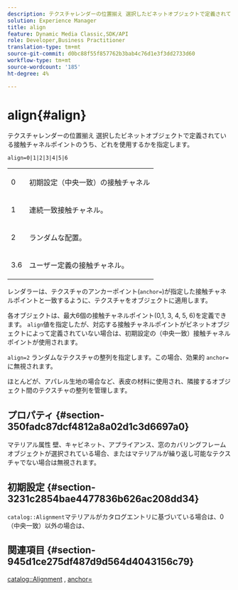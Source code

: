 ```yaml
---
description: テクスチャレンダーの位置揃え 選択したビネットオブジェクトで定義されている接触チャネルポイントのうち、どれを使用するかを指定します。
solution: Experience Manager
title: align
feature: Dynamic Media Classic,SDK/API
role: Developer,Business Practitioner
translation-type: tm+mt
source-git-commit: d0bc88f55f857762b3bab4c76d1e3f3dd2733d60
workflow-type: tm+mt
source-wordcount: '185'
ht-degree: 4%

---
```



# align{#align}

テクスチャレンダーの位置揃え 選択したビネットオブジェクトで定義されている接触チャネルポイントのうち、どれを使用するかを指定します。

`align=0|1|2|3|4|5|6`

<table id="simpletable_D15233999E35488EB2F933BD72798E2F"> 
 <tr class="strow"> 
  <td class="stentry"> <p>0 </p></td> 
  <td class="stentry"> <p>初期設定（中央一致）の接触チャネル </p></td> 
 </tr> 
 <tr class="strow"> 
  <td class="stentry"> <p>1 </p></td> 
  <td class="stentry"> <p>連続一致接触チャネル。 </p></td> 
 </tr> 
 <tr class="strow"> 
  <td class="stentry"> <p>2 </p></td> 
  <td class="stentry"> <p>ランダムな配置。 </p></td> 
 </tr> 
 <tr class="strow"> 
  <td class="stentry"> <p>3.6 </p></td> 
  <td class="stentry"> <p>ユーザー定義の接触チャネル。 </p></td> 
 </tr> 
</table>

レンダラーは、テクスチャのアンカーポイント(`anchor=`)が指定した接触チャネルポイントと一致するように、テクスチャをオブジェクトに適用します。

各オブジェクトは、最大6個の接触チャネルポイント(0,1, 3, 4, 5, 6)を定義できます。 `align`値を指定したが、対応する接触チャネルポイントがビネットオブジェクトによって定義されていない場合は、初期設定の（中央一致）接触チャネルポイントが使用されます。

`align=2` ランダムなテクスチャの整列を指定します。この場合、効果的 `anchor=` に無視されます。

ほとんどが、アパレル生地の場合など、表皮の材料に使用され、隣接するオブジェクト間のテクスチャの整列を管理します。

## プロパティ {#section-350fadc87dcf4812a8a02d1c3d6697a0}

マテリアル属性 壁、キャビネット、アプライアンス、窓のカバリングフレームオブジェクトが選択されている場合、またはマテリアルが繰り返し可能なテクスチャでない場合は無視されます。

## 初期設定 {#section-3231c2854bae4477836b626ac208dd34}

`catalog::Alignment`マテリアルがカタログエントリに基づいている場合は、0（中央一致）以外の場合は、

## 関連項目 {#section-945d1ce275df487d9d564d4043156c79}

[catalog::Alignment](../../../../../ir-api/material-cat/image-rendering-api-ref/c-ir-material-catalog/c-ir-material-data-reference/r-ir-alignment.md#reference-e52152e8dc244d0aa13b40c615d0f399) ,  [anchor=](../../../../../ir-api/http-protocol/image-rendering-api-ref/c-ir-http-protocol-ref/c-ir-http-protocol-command-reference/r-ir-http-anchor.md#reference-d53923d785c9442997dc7f2199524c26)

